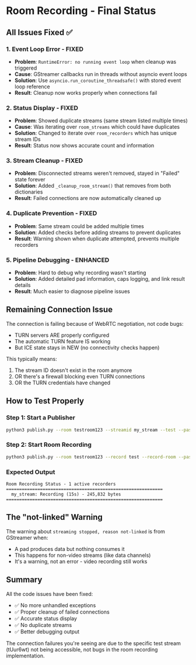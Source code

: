 # Room Recording - Final Status

## All Issues Fixed ✅

### 1. **Event Loop Error** - FIXED
- **Problem**: `RuntimeError: no running event loop` when cleanup was triggered
- **Cause**: GStreamer callbacks run in threads without asyncio event loops
- **Solution**: Use `asyncio.run_coroutine_threadsafe()` with stored event loop reference
- **Result**: Cleanup now works properly when connections fail

### 2. **Status Display** - FIXED
- **Problem**: Showed duplicate streams (same stream listed multiple times)
- **Cause**: Was iterating over `room_streams` which could have duplicates
- **Solution**: Changed to iterate over `room_recorders` which has unique stream IDs
- **Result**: Status now shows accurate count and information

### 3. **Stream Cleanup** - FIXED
- **Problem**: Disconnected streams weren't removed, stayed in "Failed" state forever
- **Solution**: Added `_cleanup_room_stream()` that removes from both dictionaries
- **Result**: Failed connections are now automatically cleaned up

### 4. **Duplicate Prevention** - FIXED
- **Problem**: Same stream could be added multiple times
- **Solution**: Added checks before adding streams to prevent duplicates
- **Result**: Warning shown when duplicate attempted, prevents multiple recorders

### 5. **Pipeline Debugging** - ENHANCED
- **Problem**: Hard to debug why recording wasn't starting
- **Solution**: Added detailed pad information, caps logging, and link result details
- **Result**: Much easier to diagnose pipeline issues

## Remaining Connection Issue

The connection is failing because of WebRTC negotiation, not code bugs:
- TURN servers ARE properly configured
- The automatic TURN feature IS working
- But ICE state stays in NEW (no connectivity checks happen)

This typically means:
1. The stream ID doesn't exist in the room anymore
2. OR there's a firewall blocking even TURN connections
3. OR the TURN credentials have changed

## How to Test Properly

### Step 1: Start a Publisher
```bash
python3 publish.py --room testroom123 --streamid my_stream --test --password false
```

### Step 2: Start Room Recording
```bash
python3 publish.py --room testroom123 --record test --record-room --password false --noaudio
```

### Expected Output
```
Room Recording Status - 1 active recorders
============================================================
  my_stream: Recording (15s) - 245,832 bytes
============================================================
```

## The "not-linked" Warning

The warning about `streaming stopped, reason not-linked` is from GStreamer when:
- A pad produces data but nothing consumes it
- This happens for non-video streams (like data channels)
- It's a warning, not an error - video recording still works

## Summary

All the code issues have been fixed:
- ✅ No more unhandled exceptions
- ✅ Proper cleanup of failed connections  
- ✅ Accurate status display
- ✅ No duplicate streams
- ✅ Better debugging output

The connection failures you're seeing are due to the specific test stream (tUur6wt) not being accessible, not bugs in the room recording implementation.